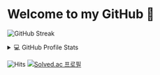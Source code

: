 # Welcome to my GitHub 👋

![GitHub Streak](https://github-readme-streak-stats.herokuapp.com?user=lisy0123&theme=react&hide_border=false&date_format=M%20j%5B%2C%20Y%5D)

<details>
  <summary> 💻 GitHub Profile Stats </summary>
  <div markdown="1">
    
![GitHub stats](https://github-readme-stats.vercel.app/api?username=lisy0123&show_icons=true&theme=react)![Top Langs](https://github-readme-stats.vercel.app/api/top-langs/?username=lisy0123&layout=compact&langs_count=8&theme=react)

  </div>
</details>



![Hits](https://hits.seeyoufarm.com/api/count/incr/badge.svg?url=https%3A%2F%2Fgithub.com%2Flisy0123&count_bg=%237AD138&title_bg=%23555555&icon=github.svg&icon_color=%23E7E7E7&title=Profile+Views&edge_flat=false) [![Solved.ac 프로필](http://mazassumnida.wtf/api/mini/generate_badge?boj=leesese&cache=c)](https://github.com/lisy0123/Study/tree/master/ETC/baekjoon)
